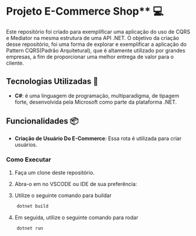 # Projeto E-Commerce Shop** 💻

Este repositório foi criado para exemplificar uma aplicação do uso de CQRS e Mediator na mesma estrutura de uma API .NET. 
O objetivo da criação desse repositório, foi uma forma de explorar e exemplificar a aplicação do Pattern CQRS(Padrão Arquitetural), 
que é altamente utilizado por grandes empresas, a fim de proporcionar uma melhor entrega de valor para o cliente.

## Tecnologias Utilizadas 🚀

- **C#**: é uma linguagem de programação, multiparadigma, de tipagem forte, desenvolvida pela Microsoft como parte da plataforma .NET.


## Funcionalidades 📦

- **Criação de Usuário Do E-Commerce**: Essa rota é utilizada para criar usuários.


### Como Executar

1. Faça um clone deste repositório.

2. Abra-o em no VSCODE ou IDE de sua preferência:

3. Utilize o seguinte comando para buildar

```bash
    dotnet build
```

4. Em seguida, utilize o seguinte comando para rodar

```bash
    dotnet run
```
